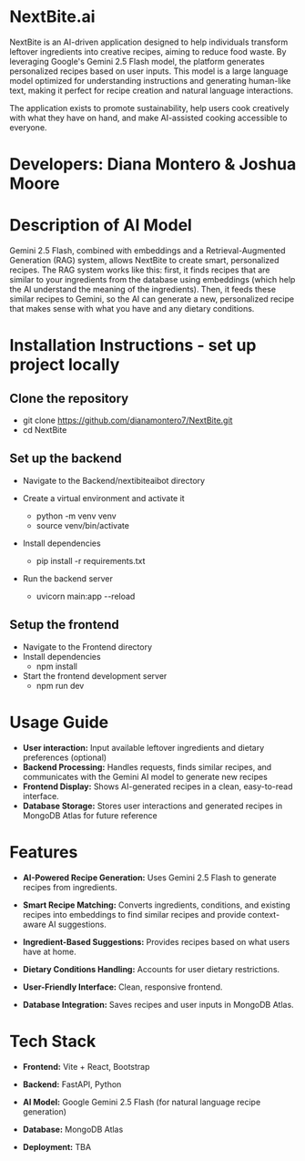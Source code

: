# NextBite.ai

NextBite is an AI-driven application designed to help individuals transform leftover ingredients into creative recipes, aiming to reduce food waste. By leveraging Google's Gemini 2.5 Flash model, the platform generates personalized recipes based on user inputs. This model is a large language model optimized for understanding instructions and generating human-like text, making it perfect for recipe creation and natural language interactions.

The application exists to promote sustainability, help users cook creatively with what they have on hand, and make AI-assisted cooking accessible to everyone.

# Developers: Diana Montero & Joshua Moore

# Description of AI Model
Gemini 2.5 Flash, combined with embeddings and a Retrieval-Augmented Generation (RAG) system, allows NextBite to create smart, personalized recipes. The RAG system works like this: first, it finds recipes that are similar to your ingredients from the database using embeddings (which help the AI understand the meaning of the ingredients). Then, it feeds these similar recipes to Gemini, so the AI can generate a new, personalized recipe that makes sense with what you have and any dietary conditions.

# Installation Instructions - set up project locally 

## Clone the repository

- git clone https://github.com/dianamontero7/NextBite.git
- cd NextBite

## Set up the backend

- Navigate to the Backend/nextibiteaibot directory
- Create a virtual environment and activate it
   - python -m venv venv
   - source venv/bin/activate

- Install dependencies
   - pip install -r requirements.txt

- Run the backend server
   - uvicorn main:app --reload 

## Setup the frontend

- Navigate to the Frontend directory
- Install dependencies
   - npm install
- Start the frontend development server
   - npm run dev

# Usage Guide

- **User interaction:** Input available leftover ingredients and dietary preferences (optional)
- **Backend Processing:** Handles requests, finds similar recipes, and communicates with the Gemini AI model to generate new recipes
- **Frontend Display:** Shows AI-generated recipes in a clean, easy-to-read interface.
- **Database Storage:** Stores user interactions and generated recipes in MongoDB Atlas for future reference

# Features

- **AI-Powered Recipe Generation:** Uses Gemini 2.5 Flash to generate recipes from ingredients.
  
- **Smart Recipe Matching:** Converts ingredients, conditions, and existing recipes into embeddings to find similar recipes and provide context-aware AI suggestions.

- **Ingredient-Based Suggestions:** Provides recipes based on what users have at home.

- **Dietary Conditions Handling:** Accounts for user dietary restrictions.

- **User-Friendly Interface:** Clean, responsive frontend.

- **Database Integration:** Saves recipes and user inputs in MongoDB Atlas.

# Tech Stack

- **Frontend:** Vite + React, Bootstrap 

- **Backend:** FastAPI, Python

- **AI Model:** Google Gemini 2.5 Flash (for natural language recipe generation)

- **Database:** MongoDB Atlas 

- **Deployment:** TBA


